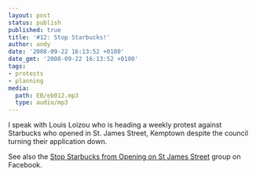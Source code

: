 ```yaml
---
layout: post
status: publish
published: true
title: '#12: Stop Starbucks!'
author: andy
date: '2008-09-22 16:13:52 +0100'
date_gmt: '2008-09-22 16:13:52 +0100'
tags:
- protests
- planning
media:
  path: EB/eb012.mp3
  type: audio/mp3
---
```

I speak with Louis Loizou who is heading a weekly protest against Starbucks 
who opened in St. James Street, Kemptown despite the council turning their 
application down.

See also the <a href="http://www.facebook.com/group.php?gid=24838688304" target="_blank">
Stop Starbucks from Opening on St James Street</a> group on Facebook.
